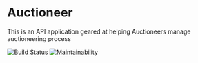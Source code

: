 # Auctioneer
This is an API application geared at helping Auctioneers manage auctioneering process 

[![Build Status](https://travis-ci.com/ywalakamar/auctioneer.svg?branch=develop)](https://travis-ci.com/ywalakamar/auctioneer)   [![Maintainability](https://api.codeclimate.com/v1/badges/074bde076ad9cc16e616/maintainability)](https://codeclimate.com/github/ywalakamar/auctioneer/maintainability)
